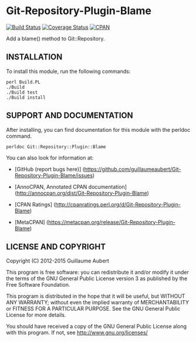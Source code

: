 Git-Repository-Plugin-Blame
===========================

[![Build Status](https://travis-ci.org/guillaumeaubert/Git-Repository-Plugin-Blame.svg?branch=master)](https://travis-ci.org/guillaumeaubert/Git-Repository-Plugin-Blame)
[![Coverage Status](https://coveralls.io/repos/guillaumeaubert/Git-Repository-Plugin-Blame/badge.svg?branch=master)](https://coveralls.io/r/guillaumeaubert/Git-Repository-Plugin-Blame?branch=master)
[![CPAN](https://img.shields.io/cpan/v/Git-Repository-Plugin-Blame.svg)](https://metacpan.org/release/Git-Repository-Plugin-Blame)

Add a blame() method to Git::Repository.


INSTALLATION
------------

To install this module, run the following commands:

	perl Build.PL
	./Build
	./Build test
	./Build install


SUPPORT AND DOCUMENTATION
-------------------------

After installing, you can find documentation for this module with the
perldoc command.

	perldoc Git::Repository::Plugin::Blame


You can also look for information at:

 * [GitHub (report bugs here)]
   (https://github.com/guillaumeaubert/Git-Repository-Plugin-Blame/issues)

 * [AnnoCPAN, Annotated CPAN documentation]
   (http://annocpan.org/dist/Git-Repository-Plugin-Blame)

 * [CPAN Ratings]
   (http://cpanratings.perl.org/d/Git-Repository-Plugin-Blame)

 * [MetaCPAN]
   (https://metacpan.org/release/Git-Repository-Plugin-Blame)


LICENSE AND COPYRIGHT
---------------------

Copyright (C) 2012-2015 Guillaume Aubert

This program is free software: you can redistribute it and/or modify it under
the terms of the GNU General Public License version 3 as published by the Free
Software Foundation.

This program is distributed in the hope that it will be useful, but WITHOUT ANY
WARRANTY; without even the implied warranty of MERCHANTABILITY or FITNESS FOR A
PARTICULAR PURPOSE. See the GNU General Public License for more details.

You should have received a copy of the GNU General Public License along with
this program. If not, see http://www.gnu.org/licenses/

